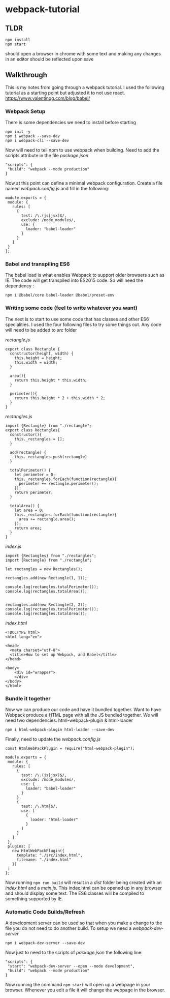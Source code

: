 # webpack-tutorial

## TLDR
```
npm install
npm start
```
should open a browser in chrome with some text and making any changes in an editor should be reflected upon save

## Walkthrough
This is my notes from going through a webpack tutorial. I used the following tutorial as a starting point but adjusted it to not use react. https://www.valentinog.com/blog/babel/

### Webpack Setup
There is some dependencies we need to install before starting


```
npm init -y
npm i webpack --save-dev
npm i webpack-cli --save-dev
```

Now will need to tell npm to use webpack when building. Need to add the scripts attribute in the file _package.json_
```
"scripts": {
 "build": "webpack --mode production"
}
```

Now at this point can define a minimal webpack configuration. Create a file named _webpack.config.js_ and fill in the following:
```
module.exports = {
 module: {
   rules: [
     {
       test: /\.(js|jsx)$/,
       exclude: /node_modules/,
       use: {
         loader: "babel-loader"
       }
     }
   ]
 }
};
```

### Babel and transpiling ES6
The babel load is what enables Webpack to support older browsers such as IE. The code will get transpiled into ES2015 code. So will need the dependency :
```
npm i @babel/core babel-loader @babel/preset-env
```


### Writing some code (feel to write whatever you want)
The next is to start to use some code that has classes and other ES6 specialities. I used the four following files to try some things out. Any code will need to be added to _src_ folder

_rectangle.js_
```
export class Rectangle {
  constructor(height, width) {
    this.height = height;
    this.width = width;
  }

  area(){
    return this.height * this.width;
  }

  perimeter(){
    return this.height * 2 + this.width * 2;
  }
}
```

_rectangles.js_
```
import {Rectangle} from "./rectangle";
export class Rectangles{
  constructor(){
    this._rectangles = [];
  }

  add(rectangle) {
    this._rectangles.push(rectangle)
  }

  totalPerimeter() {
    let perimeter = 0;
    this._rectangles.forEach(function(rectangle){
      perimeter += rectangle.perimeter();
    });
    return perimeter;
  }

  totalArea() {
    let area = 0;
    this._rectangles.forEach(function(rectangle){
      area += rectangle.area();
    });
    return area;
  }
}
```

_index.js_
```
import {Rectangles} from "./rectangles";
import {Rectangle} from "./rectangle";

let rectangles = new Rectangles();

rectangles.add(new Rectangle(1, 1));

console.log(rectangles.totalPerimeter());
console.log(rectangles.totalArea());


rectangles.add(new Rectangle(2, 2));
console.log(rectangles.totalPerimeter());
console.log(rectangles.totalArea());
```

_index.html_
```
<!DOCTYPE html>
<html lang="en">

<head>
  <meta charset="utf-8">
  <title>How to set up Webpack, and Babel</title>
</head>

<body>
    <div id="wrapper">
    </div>
</body>
</html>
```



### Bundle it together
Now we can produce our code and have it bundled together. Want to have Webpack produce a HTML page with all the JS bundled together.
We will need two dependencies: html-webpack-plugin & html-loader
```
npm i html-webpack-plugin html-loader --save-dev
```


Finally, need to update the _webpack.config.js_
```
const HtmlWebPackPlugin = require("html-webpack-plugin");

module.exports = {
 module: {
   rules: [
     {
       test: /\.(js|jsx)$/,
       exclude: /node_modules/,
       use: {
         loader: "babel-loader"
       }
     },
     {
       test: /\.html$/,
       use: [
         {
           loader: "html-loader"
         }
       ]
     }
   ]
 },
 plugins: [
   new HtmlWebPackPlugin({
     template: "./src/index.html",
     filename: "./index.html"
   })
 ]
};
```

Now running `npm run build` will result in a _dist_ folder being created with an _index.html_ and a _main.js_. This index.html can be opened up in any browser and should display some text. The ES6 classes will be compiled to something supported by IE.


### Automatic Code Builds/Refresh
A development server can be used so that when you make a change to the file you do not need to do another build. To setup we need a _webpack-dev-server_
```
npm i webpack-dev-server --save-dev
```

Now just to need to the scripts of _package.json_ the following line:
```
"scripts": {
 "start": "webpack-dev-server --open --mode development",
 "build": "webpack --mode production"
}
```
Now running the command `npm start` will open up a webpage in your browser. Whenever you edit a file it will change the webpage in the browser.

